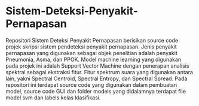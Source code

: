 # Sistem-Deteksi-Penyakit-Pernapasan

Repositori Sistem Deteksi Penyakit Pernapasan berisikan source code projek skripsi sistem pendeteksi penyakit pernapasan. Jenis penyakit pernapasan yang digunakan sebagai objek penelitian adalah penyakit Pneumonia, Asma, dan PPOK. Model machine learning yang digunakan pada projek ini adalah Support Vector Machine dengan penerapan analisis spektral sebagai ekstraksi fitur. Fitur spektrum suara yang digunakan antara lain, yakni Spectral Centroid, Spectral Entropy, dan Spectral Spread. 
Pada repositori ini terdapat source code yang digunakan dalam pembuatan model, source code GUI dan folder models yang didalamnya terdapat file model svm dan labels kelas klasifikasi.

